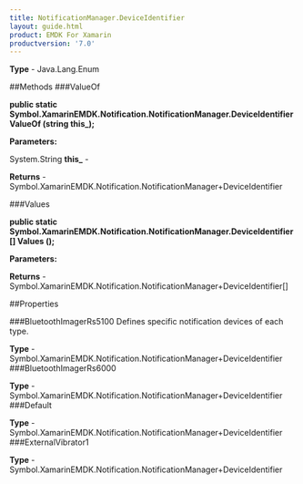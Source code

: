 ```yaml
---
title: NotificationManager.DeviceIdentifier
layout: guide.html
product: EMDK For Xamarin 
productversion: '7.0' 
---
```


    

**Type** - Java.Lang.Enum

##Methods
###ValueOf

**public static Symbol.XamarinEMDK.Notification.NotificationManager.DeviceIdentifier ValueOf (string this_);**


        

**Parameters:**

System.String **this_**  - 
        

**Returns** - Symbol.XamarinEMDK.Notification.NotificationManager+DeviceIdentifier

###Values

**public static Symbol.XamarinEMDK.Notification.NotificationManager.DeviceIdentifier[] Values ();**


        

**Parameters:**

**Returns** - Symbol.XamarinEMDK.Notification.NotificationManager+DeviceIdentifier[]

##Properties

###BluetoothImagerRs5100
Defines specific notification devices of each type.

**Type** - Symbol.XamarinEMDK.Notification.NotificationManager+DeviceIdentifier
###BluetoothImagerRs6000

        

**Type** - Symbol.XamarinEMDK.Notification.NotificationManager+DeviceIdentifier
###Default

        

**Type** - Symbol.XamarinEMDK.Notification.NotificationManager+DeviceIdentifier
###ExternalVibrator1

        

**Type** - Symbol.XamarinEMDK.Notification.NotificationManager+DeviceIdentifier
